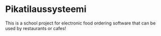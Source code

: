 # Pikatilaussysteemi

This is a school project for electronic food ordering software that can be used by restaurants or cafes!